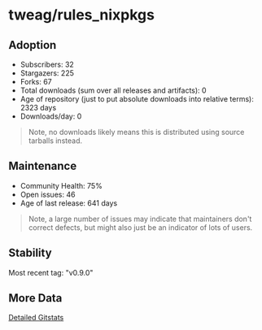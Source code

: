 # tweag/rules_nixpkgs

## Adoption

- Subscribers: 32
- Stargazers: 225
- Forks: 67
- Total downloads (sum over all releases and artifacts): 0
- Age of repository (just to put absolute downloads into relative terms): 2323 days
- Downloads/day: 0

> Note, no downloads likely means this is distributed using source tarballs instead.

## Maintenance

- Community Health: 75%
- Open issues: 46
- Age of last release: 641 days

> Note, a large number of issues may indicate that maintainers don't correct defects, but might also
> just be an indicator of lots of users.

## Stability

Most recent tag: "v0.9.0"

## More Data

[Detailed Gitstats](/bazel-catalog/gitstats/tweag/rules_nixpkgs)

